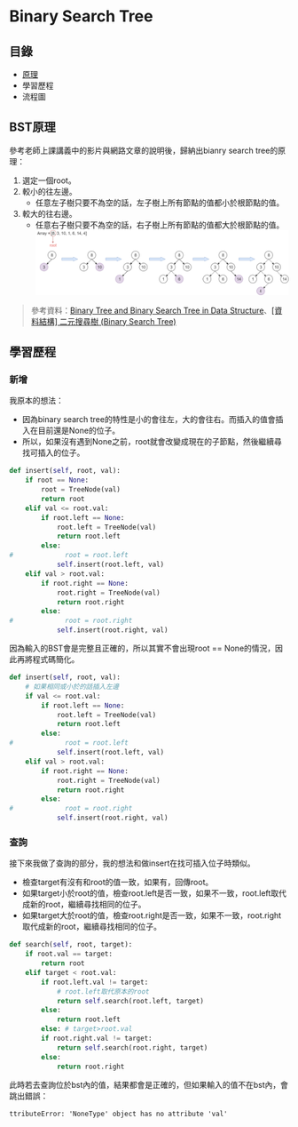 # Binary Search Tree
## 目錄
* [原理](https://github.com/HTY62006/MyLearningNote/blob/master/HW3/Binary_Search_Tree%E6%B5%81%E7%A8%8B%E5%9C%96%E3%80%81%E5%AD%B8%E7%BF%92%E6%AD%B7%E7%A8%8B%E8%88%87BST%E5%8E%9F%E7%90%86.md#bst%E5%8E%9F%E7%90%86)
* 學習歷程
* 流程圖
## BST原理
參考老師上課講義中的影片與網路文章的說明後，歸納出bianry search tree的原理：
1. 選定一個root。
2. 較小的往左邊。
   * 任意左子樹只要不為空的話，左子樹上所有節點的值都小於根節點的值。
3. 較大的往右邊。
   * 任意右子樹只要不為空的話，右子樹上所有節點的值都大於根節點的值。
![image](https://github.com/HTY62006/MyLearningNote/blob/master/large_image/BST01.png)
> 參考資料：[Binary Tree and Binary Search Tree in Data Structure](https://www.youtube.com/watch?v=7vw2iIdqHlM&feature=emb_title)、[[資料結構] 二元搜尋樹 (Binary Search Tree)](https://ithelp.ithome.com.tw/articles/10205875)

## 學習歷程
### 新增
我原本的想法：
* 因為binary search tree的特性是小的會往左，大的會往右。而插入的值會插入在目前還是None的位子。
* 所以，如果沒有遇到None之前，root就會改變成現在的子節點，然後繼續尋找可插入的位子。
```Python
def insert(self, root, val):
    if root == None:
        root = TreeNode(val)
        return root
    elif val <= root.val:
        if root.left == None:
            root.left = TreeNode(val)
            return root.left
        else:
#             root = root.left
            self.insert(root.left, val)                
    elif val > root.val:
        if root.right == None:
            root.right = TreeNode(val)
            return root.right
        else:
#             root = root.right
            self.insert(root.right, val)
```
因為輸入的BST會是完整且正確的，所以其實不會出現root == None的情況，因此再將程式碼簡化。
```Python
def insert(self, root, val):
    # 如果相同或小於的話插入左邊
    if val <= root.val:
        if root.left == None:
            root.left = TreeNode(val)
            return root.left
        else:
#             root = root.left
            self.insert(root.left, val)                
    elif val > root.val:
        if root.right == None:
            root.right = TreeNode(val)
            return root.right
        else:
#             root = root.right
            self.insert(root.right, val)
```
### 查詢
接下來我做了查詢的部分，我的想法和做insert在找可插入位子時類似。
* 檢查target有沒有和root的值一致，如果有，回傳root。
* 如果target小於root的值，檢查root.left是否一致，如果不一致，root.left取代成新的root，繼續尋找相同的位子。
* 如果target大於root的值，檢查root.right是否一致，如果不一致，root.right取代成新的root，繼續尋找相同的位子。
```Python
def search(self, root, target):
    if root.val == target:
        return root
    elif target < root.val:
        if root.left.val != target:
            # root.left取代原本的root
            return self.search(root.left, target)
        else:
            return root.left
        else: # target>root.val
        if root.right.val != target:
            return self.search(root.right, target)
        else:
            return root.right
```
此時若去查詢位於bst內的值，結果都會是正確的，但如果輸入的值不在bst內，會跳出錯誤：
```Text
ttributeError: 'NoneType' object has no attribute 'val'
```
